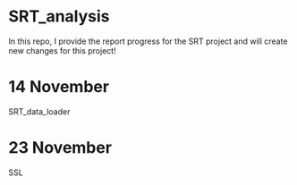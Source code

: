 # SRT_analysis
In this repo, I provide the report progress for the SRT project and will create new changes for this project!
# 14 November
SRT_data_loader
# 23 November
SSL 
